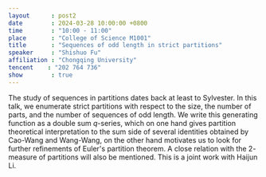 ```yaml
---
layout      : post2
date        : 2024-03-28 10:00:00 +0800
time        : "10:00 - 11:00"
place       : "College of Science M1001"
title       : "Sequences of odd length in strict partitions"
speaker     : "Shishuo Fu"
affiliation : "Chongqing University"
tencent    : "202 764 736"
show        : true
---
```


The study of sequences in partitions dates back at least to Sylvester. In this talk, we enumerate strict partitions with respect to the size, the number of parts, and the number of sequences of odd length. We write this generating function as a double sum $q$-series, which on one hand gives partition theoretical interpretation to the sum side of several identities obtained by Cao-Wang and Wang-Wang, on the other hand motivates us to look for further refinements of Euler's partition theorem. A close relation with the $2$-measure of partitions will also be mentioned. This is a joint work with Haijun Li.
